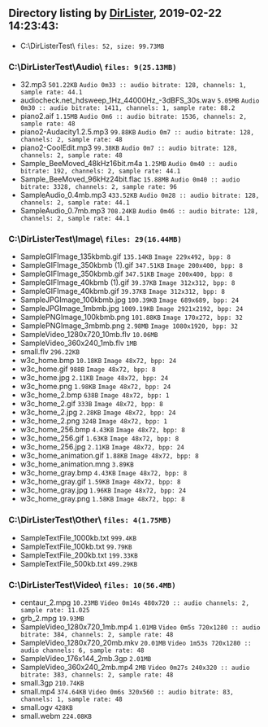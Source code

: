 ﻿## Directory listing by [DirLister](https://github.com/SanderSade/DirLister/), 2019-02-22 14:23:43:
* C:\DirListerTest\ `files: 52, size: 99.73MB`


### C:\DirListerTest\Audio\ `files: 9(25.13MB)`

* 32.mp3 `501.22KB` `Audio 0m33 :: audio bitrate: 128, channels: 1, sample rate: 44.1`
* audiocheck.net_hdsweep_1Hz_44000Hz_-3dBFS_30s.wav `5.05MB` `Audio 0m30 :: audio bitrate: 1411, channels: 1, sample rate: 88.2`
* piano2.aif `1.15MB` `Audio 0m6 :: audio bitrate: 1536, channels: 2, sample rate: 48`
* piano2-Audacity1.2.5.mp3 `99.88KB` `Audio 0m7 :: audio bitrate: 128, channels: 2, sample rate: 48`
* piano2-CoolEdit.mp3 `99.38KB` `Audio 0m7 :: audio bitrate: 128, channels: 2, sample rate: 48`
* Sample_BeeMoved_48kHz16bit.m4a `1.25MB` `Audio 0m40 :: audio bitrate: 192, channels: 2, sample rate: 44.1`
* Sample_BeeMoved_96kHz24bit.flac `15.88MB` `Audio 0m40 :: audio bitrate: 3328, channels: 2, sample rate: 96`
* SampleAudio_0.4mb.mp3 `433.52KB` `Audio 0m28 :: audio bitrate: 128, channels: 2, sample rate: 44.1`
* SampleAudio_0.7mb.mp3 `708.24KB` `Audio 0m46 :: audio bitrate: 128, channels: 2, sample rate: 44.1`


### C:\DirListerTest\Image\ `files: 29(16.44MB)`

* SampleGIFImage_135kbmb.gif `135.14KB` `Image 229x492, bpp: 8`
* SampleGIFImage_350kbmb (1).gif `347.51KB` `Image 200x400, bpp: 8`
* SampleGIFImage_350kbmb.gif `347.51KB` `Image 200x400, bpp: 8`
* SampleGIFImage_40kbmb (1).gif `39.37KB` `Image 312x312, bpp: 8`
* SampleGIFImage_40kbmb.gif `39.37KB` `Image 312x312, bpp: 8`
* SampleJPGImage_100kbmb.jpg `100.39KB` `Image 689x689, bpp: 24`
* SampleJPGImage_1mbmb.jpg `1009.19KB` `Image 2921x2192, bpp: 24`
* SamplePNGImage_100kbmb.png `101.88KB` `Image 170x272, bpp: 32`
* SamplePNGImage_3mbmb.png `2.98MB` `Image 1080x1920, bpp: 32`
* SampleVideo_1280x720_10mb.flv `10.06MB`
* SampleVideo_360x240_1mb.flv `1MB`
* small.flv `296.22KB`
* w3c_home.bmp `10.18KB` `Image 48x72, bpp: 24`
* w3c_home.gif `988B` `Image 48x72, bpp: 8`
* w3c_home.jpg `2.11KB` `Image 48x72, bpp: 24`
* w3c_home.png `1.98KB` `Image 48x72, bpp: 24`
* w3c_home_2.bmp `638B` `Image 48x72, bpp: 1`
* w3c_home_2.gif `333B` `Image 48x72, bpp: 8`
* w3c_home_2.jpg `2.28KB` `Image 48x72, bpp: 24`
* w3c_home_2.png `324B` `Image 48x72, bpp: 1`
* w3c_home_256.bmp `4.43KB` `Image 48x72, bpp: 8`
* w3c_home_256.gif `1.63KB` `Image 48x72, bpp: 8`
* w3c_home_256.jpg `2.11KB` `Image 48x72, bpp: 24`
* w3c_home_animation.gif `1.88KB` `Image 48x72, bpp: 8`
* w3c_home_animation.mng `3.89KB`
* w3c_home_gray.bmp `4.43KB` `Image 48x72, bpp: 8`
* w3c_home_gray.gif `1.59KB` `Image 48x72, bpp: 8`
* w3c_home_gray.jpg `1.96KB` `Image 48x72, bpp: 24`
* w3c_home_gray.png `1.58KB` `Image 48x72, bpp: 8`


### C:\DirListerTest\Other\ `files: 4(1.75MB)`

* SampleTextFile_1000kb.txt `999.4KB`
* SampleTextFile_100kb.txt `99.79KB`
* SampleTextFile_200kb.txt `199.33KB`
* SampleTextFile_500kb.txt `499.29KB`


### C:\DirListerTest\Video\ `files: 10(56.4MB)`

* centaur_2.mpg `10.23MB` `Video 0m14s 480x720 :: audio channels: 2, sample rate: 11.025`
* grb_2.mpg `19.93MB`
* SampleVideo_1280x720_1mb.mp4 `1.01MB` `Video 0m5s 720x1280 :: audio bitrate: 384, channels: 2, sample rate: 48`
* SampleVideo_1280x720_20mb.mkv `20.01MB` `Video 1m53s 720x1280 :: audio channels: 6, sample rate: 48`
* SampleVideo_176x144_2mb.3gp `2.01MB`
* SampleVideo_360x240_2mb.mp4 `2MB` `Video 0m27s 240x320 :: audio bitrate: 383, channels: 2, sample rate: 48`
* small.3gp `210.74KB`
* small.mp4 `374.64KB` `Video 0m6s 320x560 :: audio bitrate: 83, channels: 1, sample rate: 48`
* small.ogv `428KB`
* small.webm `224.08KB`
